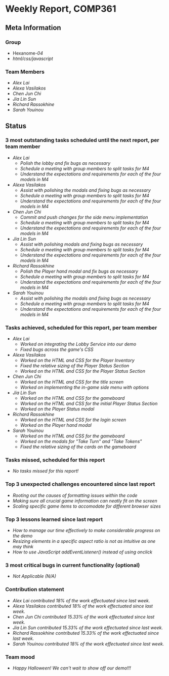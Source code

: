 # Weekly Report, COMP361

## Meta Information

### Group

 * Hexanome-*04*
 * *html/css/javascript*

### Team Members

 * *Alex Lai*
 * *Alexa Vasilakos*
 * *Chen Jun Chi*
 * *Jia Lin Sun*
 * *Richard Rassokhine*
 * *Sarah Youinou*

## Status

### 3 most outstanding tasks scheduled until the next report, per team member

 * *Alex Lai*
   * *Polish the lobby and fix bugs as necessary*
   * *Schedule a meeting with group members to split tasks for M4*
   * *Understand the expectations and requirements for each of the four models in M4*
 * *Alexa Vasilakos*
   * *Assist with polishing the modals and fixing bugs as necessary*
   * *Schedule a meeting with group members to split tasks for M4*
   * *Understand the expectations and requirements for each of the four models in M4*
 * *Chen Jun Chi*
   * *Commit and push changes for the side menu implementation*
   * *Schedule a meeting with group members to split tasks for M4*
   * *Understand the expectations and requirements for each of the four models in M4*
 * *Jia Lin Sun*
   * *Assist with polishing modals and fixing bugs as necessary*
   * *Schedule a meeting with group members to split tasks for M4*
   * *Understand the expectations and requirements for each of the four models in M4*
 * *Richard Rassokhine*
   * *Polish the Player hand modal and fix bugs as necessary*
   * *Schedule a meeting with group members to split tasks for M4*
   * *Understand the expectations and requirements for each of the four models in M4*
 * *Sarah Youinou*
   * *Assist with polishing the modals and fixing bugs as necessary*
   * *Schedule a meeting with group members to split tasks for M4*
   * *Understand the expectations and requirements for each of the four models in M4*

### Tasks achieved, scheduled for this report, per team member

 * *Alex Lai*
   * *Worked on integrating the Lobby Service into our demo*
   * *Fixed bugs across the game's CSS*
 * *Alexa Vasilakos*
   * *Worked on the HTML and CSS for the Player Inventory*
   * *Fixed the relative sizing of the Player Status Section*
   * *Worked on the HTML and CSS for the Player Status Section*
 * *Chen Jun Chi*
   * *Worked on the HTML and CSS for the title screen*
   * *Worked on implementing the in-game side menu with options*
 * *Jia Lin Sun*
   * *Worked on the HTML and CSS for the gameboard*
   * *Worked on the HTML and CSS for the initial Player Status Section*
   * *Worked on the Player Status modal*
 * *Richard Rassokhine*
   * *Worked on the HTML and CSS for the login screen*
   * *Worked on the Player hand modal*
 * *Sarah Youinou*
   * *Worked on the HTML and CSS for the gameboard*
   * *Worked on the modals for "Take Turn" and "Take Tokens"*
   * *Fixed the relative sizing of the cards on the gameboard*

### Tasks missed, scheduled for this report

 * *No tasks missed for this report!*

### Top 3 unexpected challenges encountered since last report

 * *Rooting out the causes of formatting issues within the code*
 * *Making sure all crucial game information can neatly fit on the screen*
 * *Scaling specific game items to accomodate for different browser sizes*

### Top 3 lessons learned since last report

 * *How to manage our time effectively to make considerable progress on the demo*
 * *Resizing elements in a specific aspect ratio is not as intuitive as one may think*
 * *How to use JavaScript addEventListener() instead of using onclick*

### 3 most critical bugs in current functionality (optional)

 * *Not Applicable (N/A)*

### Contribution statement

 * *Alex Lai contributed 18% of the work effectuated since last week.*
 * *Alexa Vasilakos contributed 18% of the work effectuated since last week.*
 * *Chen Jun Chi contributed 15.33% of the work effectuated since last week.*
 * *Jia Lin Sun contributed 15.33% of the work effectuated since last week.*
 * *Richard Rassokhine contributed 15.33% of the work effectuated since last week.*
 * *Sarah Youinou contributed 18% of the work effectuated since last week.*

### Team mood

 * *Happy Halloween! We can't wait to show off our demo!!!*
